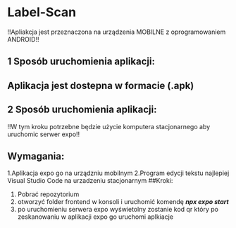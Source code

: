 # Label-Scan
!!Apliakcja jest przeznaczona na urządzenia MOBILNE z oprogramowaniem ANDROID!!
## 1 Sposób uruchomienia aplikacji: 
## Aplikacja jest dostepna w formacie (.apk)

## 2 Sposób uruchomienia aplikacji: 
!!W tym kroku potrzebne będzie użycie komputera stacjonarnego aby uruchomic serwer expo!!
## Wymagania:
1.Aplikacja expo go na urządzniu mobilnym
2.Program edycji tekstu najlepiej Visual Studio Code na urzadzeniu stacjonarnym
##Kroki:
1. Pobrać repozytorium
2. otworzyć folder frontend w konsoli i uruchomić komendę ***npx expo start***
3. po uruchomieniu serwera expo wyświetolny zostanie kod qr który po zeskanowaniu  w aplikacji expo go uruchomi aplkiacje

